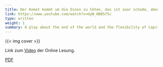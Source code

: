 ```yaml
---
title: Der Komet kommt um die Dinos zu töten, das ist zwar schade, aber da können wir jetzt auch nicht mehr viel machen.
link: https://www.youtube.com/watch?v=UyW_HB857Sc
type: written
weight: 1
summary: A play about the end of the world and the flexibility of capitalism. Part of the Backstage Schreibwerkstatt of the Deutsches Schauspielhaus 2020.
---
```

{{< img cover >}}

Link zum [Video](https://www.youtube.com/watch?v=UyW_HB857Sc) der Online Lesung.

[PDF](/pdfs/dinofuel.pdf)
